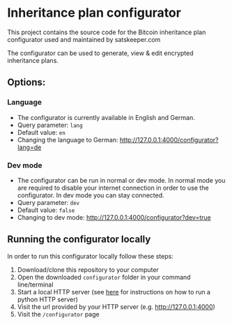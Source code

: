 # Inheritance plan configurator

This project contains the source code for the Bitcoin inheritance plan configurator
used and maintained by satskeeper.com

The configurator can be used to generate, view & edit encrypted inheritance plans.

## Options:
### Language
- The configurator is currently available in English and German.
- Query parameter: `lang`
- Default value: `en`
- Changing the language to German: http://127.0.0.1:4000/configurator?lang=de

### Dev mode
- The configurator can be run in normal or dev mode. In normal mode you are required
to disable your internet connection in order to use the configurator. In dev mode
you can stay connected.
- Query parameter: `dev`
- Default value: `false`
- Changing to dev mode: http://127.0.0.1:4000/configurator?dev=true

## Running the configurator locally
In order to run this configurator locally follow these steps:
1. Download/clone this repository to your computer
2. Open the downloaded `configurator` folder in your command line/terminal
3. Start a local HTTP server (see [here](https://developer.mozilla.org/en-US/docs/Learn/Common_questions/set_up_a_local_testing_server#running_a_simple_local_http_server) for instructions on how to run a python HTTP server)
4. Visit the url provided by your HTTP server (e.g. http://127.0.0.1:4000)
5. Visit the `/configurator` page
